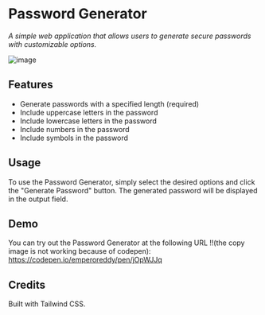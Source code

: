 # Password Generator
*A simple web application that allows users to generate secure passwords with customizable options.*

![image](https://user-images.githubusercontent.com/14115915/209838792-e3132fe2-d432-45d0-8e9c-855ccb906c64.png)


## Features
- Generate passwords with a specified length (required)
- Include uppercase letters in the password
- Include lowercase letters in the password
- Include numbers in the password
- Include symbols in the password

## Usage
To use the Password Generator, simply select the desired options and click the "Generate Password" button. The generated password will be displayed in the output field.

## Demo
You can try out the Password Generator at the following URL !!(the copy image is not working because of codepen):
https://codepen.io/emperoreddy/pen/jOpWJJq



## Credits
Built with Tailwind CSS.
